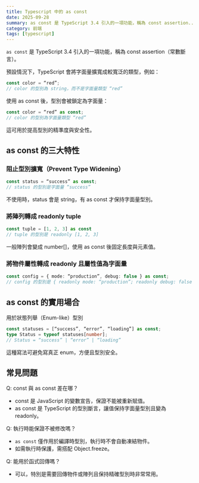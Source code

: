 ```yaml
---
title: Typescript 中的 as const
date: 2025-09-28
summary: as const 是 TypeScript 3.4 引入的一項功能，稱為 const assertion...
category: 前端
tags: [typescript]
---
```


`as const` 是 TypeScript 3.4 引入的一項功能，稱為 const assertion（常數斷言）。

預設情況下，TypeScript 會將字面量擴寬成較寬泛的類型，例如：

```ts
const color = “red”;
// color 的型別為 string，而不是字面量類型 “red”
```

使用 as const 後，型別會被鎖定為字面量：

```ts
const color = “red” as const;
// color 的型別為字面量類型 “red”
```

這可用於提高型別的精準度與安全性。

## as const 的三大特性

### 阻止型別擴寬（Prevent Type Widening）

```ts
const status = “success” as const;
// status 的型別是字面量 “success”
```

不使用時，status 會是 string，有 as const 才保持字面量型別。

### 將陣列轉成 readonly tuple

```ts
const tuple = [1, 2, 3] as const
// tuple 的型別是 readonly [1, 2, 3]
```

一般陣列會變成 number[]，使用 as const 後固定長度與元素值。

### 將物件屬性轉成 readonly 且屬性值為字面量

```ts
const config = { mode: “production”, debug: false } as const;
// config 的型別是 { readonly mode: “production”; readonly debug: false }
```

## as const 的實用場合

用於狀態列舉（Enum-like）型別

```ts
const statuses = [“success”, “error”, “loading”] as const;
type Status = typeof statuses[number];
// Status = “success” | “error” | “loading”
```

這種寫法可避免寫真正 enum，方便且型別安全。

## 常見問題

Q: const 與 as const 差在哪？

- const 是 JavaScript 的變數宣告，保證不能被重新賦值。
- as const 是 TypeScript 的型別斷言，讓值保持字面量型別且變為 readonly。

Q: 執行時能保證不被修改嗎？

- `as const` 僅作用於編譯時型別，執行時不會自動凍結物件。
- 如需執行時保護，需搭配 Object.freeze。

Q: 能用於函式回傳嗎？

- 可以，特別是需要回傳物件或陣列且保持精確型別時非常常用。
